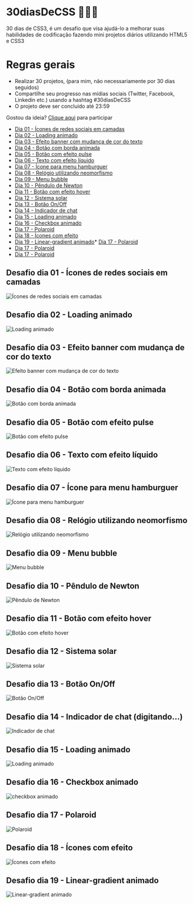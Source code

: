 # 30diasDeCSS 👩🏻‍💻

 30 dias de CSS3, é um desafio que visa ajudá-lo a melhorar suas habilidades de codificação fazendo mini projetos diários utilizando HTML5 e CSS3

# Regras gerais

* Realizar 30 projetos, (para mim, não necessariamente por 30 dias seguidos)
* Compartilhe seu progresso nas mídias sociais (Twitter, Facebook, Linkedin etc.) usando a hashtag #30diasDeCSS
* O projeto deve ser concluído até 23:59

Gostou da ideia? 
[Clique aqui](https://github.com/MilenaCarecho/30diasDeCSS/issues/1) para participar

* [Dia 01 - Ícones de redes sociais em camadas](#day01)
* [Dia 02 - Loading animado](#day02)
* [Dia 03 - Efeito banner com mudança de cor do texto](#day03)
* [Dia 04 - Botão com borda animada](#day04)
* [Dia 05 - Botão com efeito pulse](#day05)
* [Dia 06 - Texto com efeito líquido](#day06)
* [Dia 07 - Ícone para menu hamburguer](#day07)
* [Dia 08 - Relógio utilizando neomorfismo](#day08)
* [Dia 09 - Menu bubble](#day09)
* [Dia 10 - Pêndulo de Newton](#day10)
* [Dia 11 - Botão com efeito hover](#day11)
* [Dia 12 - Sistema solar](#day12)
* [Dia 13 - Botão On/Off](#day13)
* [Dia 14 - Indicador de chat](#day14)
* [Dia 15 - Loading animado](#day15)
* [Dia 16 - Checkbox animado](#day16)
* [Dia 17 - Polaroid](#day17)
* [Dia 18 - Ícones com efeito](#day18)
* [Dia 19 - Linear-gradient animado](#day19)* [Dia 17 - Polaroid](#day17)
* [Dia 17 - Polaroid](#day17)
* [Dia 17 - Polaroid](#day17)

##  Desafio dia 01 - Ícones de redes sociais em camadas <a name="day01"></a>
![Ícones de redes sociais em camadas](./Projects/Day1/day1.gif)
## Desafio dia 02 - Loading animado <a name="day02"></a> 
![Loading animado](./Projects/Day2/spinner.gif)
## Desafio dia 03 - Efeito banner com mudança de cor do texto <a name="day03"></a>
![Efeito banner com mudança de cor do texto](./Projects/Day3/catBlack.gif)
## Desafio dia 04 - Botão com borda animada <a name="day04"></a>
![Botão com borda animada](./Projects/Day4/Hover.gif)
## Desafio dia 05 - Botão com efeito pulse <a name="day05"></a>
![Botão com efeito pulse](./Projects/Day5/day5.gif)
## Desafio dia 06 - Texto com efeito líquido <a name="day06"></a>
![Texto com efeito líquido](./Projects/Day6/day6.gif)
## Desafio dia 07 - Ícone para menu hamburguer <a name="day07"></a>
![Ícone para menu hamburguer](./Projects/Day7/day7.gif)
## Desafio dia 08 - Relógio utilizando neomorfismo <a name="day08"></a>
![Relógio utilizando neomorfismo](./Projects/Day8/day8.gif)
## Desafio dia 09 - Menu bubble <a name="day09"></a>
![Menu bubble](./Projects/Day9/day9.gif)
## Desafio dia 10 - Pêndulo de Newton <a name="day10"></a>
![Pêndulo de Newton](./Projects/Day10/day10.gif)
## Desafio dia 11 - Botão com efeito hover <a name="day11"></a>
![Botão com efeito hover](./Projects/Day11/day11.gif)
## Desafio dia 12 - Sistema solar <a name="day12"></a>
![Sistema solar](./Projects/Day12/day12.gif)
## Desafio dia 13 - Botão On/Off <a name="day13"></a>
![Botão On/Off](./Projects/Day13/day13.gif)
## Desafio dia 14 - Indicador de chat (digitando...) <a name="day14"></a>
![Indicador de chat](./Projects/Day14/day14.gif)
## Desafio dia 15 - Loading animado <a name="day15"></a>
![Loading animado](./Projects/Day15/day15.gif)
## Desafio dia 16 - Checkbox animado <a name="day16"></a>
![checkbox animado](./Projects/Day16/day16.gif)
## Desafio dia 17 - Polaroid <a name="day17"></a>
![Polaroid](./Projects/Day17/day17.gif)
## Desafio dia 18 - Ícones com efeito <a name="day18"></a>
![Ícones com efeito](./Projects/Day18/day18.gif)
## Desafio dia 19 - Linear-gradient animado <a name="day19"></a>
![Linear-gradient animado](./Projects/Day19/day19.gif)

